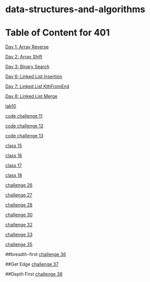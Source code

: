 # data-structures-and-algorithms

# Table of Content for 401
[Day 1: Array Reverse](otherReadmes/ArrayReverse.md)

[Day 2: Array Shift](otherReadmes/arrayshift.md)

[Day 3: Binary Search](otherReadmes/binarysearch.md)

[Day 6: Linked List Insertion](otherReadmes/11-insertions.md)

[Day 7: Linked List KthFromEnd](otherReadmes/11-kth-from-end.md)

[Day 8: Linked List Merge](otherReadmes/11-merge.md)

[lab10](otherReadmes/StackandQueues.md)

[code challenge 11](otherReadmes/pseudoqueue.md)

[code challenge 12](otherReadmes/codechallenge12.md)

[code challenge 13](otherReadmes/multibracketvalidation.md)

[class 15](otherReadmes/class15.md)

[class 16](otherReadmes/FizzBuzzTree.md)

[class 17](otherReadmes/codechallenge17.md)

[class 18](otherReadmes/codechallenge18.md)

[challenge 26](otherReadmes/codechallenge26.md)

[challenge 27](otherReadmes/codechallenge27.md)

[challenge 28](otherReadmes/codechallenge28.md)

[challenge 30](otherReadmes/codechallenge30.md)

[challenge 32](otherReadmes/codechallenge32.md)

[challenge 33](otherReadmes/codechallenge33.md)

[challenge 35](otherReadmes/codechallenge35.md)

##breadth-first
[challenge 36](otherReadmes/codechallenge36.md)

##Get Edge
[challenge 37](otherReadmes/codechallenge37.md)

##Depth First
[challenge 38](otherReadmes/codechallenge38.md)

